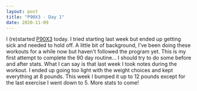 ```yaml
---
layout: post
title: "P90X3 - Day 1"
date: 2020-11-09
---
```


I (re)started [P90X3](https://www.beachbodyondemand.com/programs/p90x3/start-here "If you have 30 minutes a day, you can get totally ripped.") today. I tried starting last week but ended up getting sick and needed to hold off. A little bit of background, I've been doing these workouts for a while now but haven't followed the program yet. This is my first attempt to complete the 90 day routine... I should try to do some before and after stats. What I can say is that last week I took notes during the workout. I ended up going too light with the weight choices and kept everything at 8 pounds. This week I bumped it up to 12 pounds except for the last exercise I went down to 5. More stats to come!
